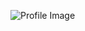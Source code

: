 
![Profile Image](https://i0.wp.com/traveladdictslife.com/wp-content/uploads/2020/04/discover-Durres-albania-venetian-tower.jpg?fit=1200%2C667&ssl=1)

<!---
ArsiHoxha/ArsiHoxha is a ✨ special ✨ repository because its `README.md` (this file) appears on your GitHub profile.
You can click the Preview link to take a look at your changes.
--->
